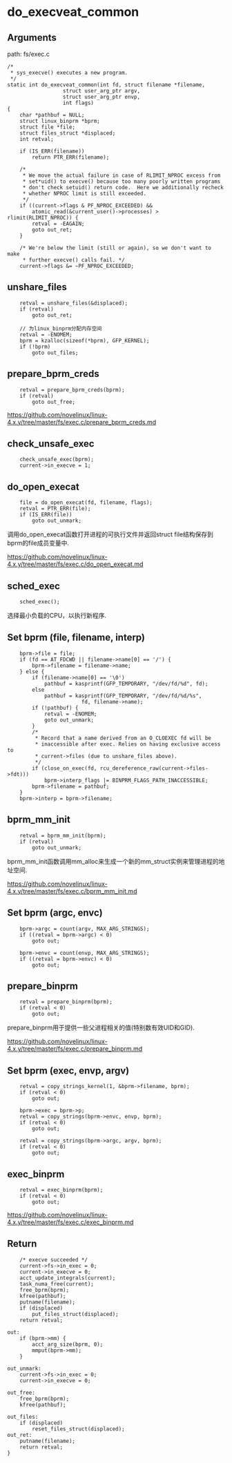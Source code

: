 do_execveat_common
========================================

Arguments
----------------------------------------

path: fs/exec.c
```
/*
 * sys_execve() executes a new program.
 */
static int do_execveat_common(int fd, struct filename *filename,
                  struct user_arg_ptr argv,
                  struct user_arg_ptr envp,
                  int flags)
{
    char *pathbuf = NULL;
    struct linux_binprm *bprm;
    struct file *file;
    struct files_struct *displaced;
    int retval;

    if (IS_ERR(filename))
        return PTR_ERR(filename);

    /*
     * We move the actual failure in case of RLIMIT_NPROC excess from
     * set*uid() to execve() because too many poorly written programs
     * don't check setuid() return code.  Here we additionally recheck
     * whether NPROC limit is still exceeded.
     */
    if ((current->flags & PF_NPROC_EXCEEDED) &&
        atomic_read(&current_user()->processes) > rlimit(RLIMIT_NPROC)) {
        retval = -EAGAIN;
        goto out_ret;
    }

    /* We're below the limit (still or again), so we don't want to make
     * further execve() calls fail. */
    current->flags &= ~PF_NPROC_EXCEEDED;
```

unshare_files
----------------------------------------

```
    retval = unshare_files(&displaced);
    if (retval)
        goto out_ret;

    // 为linux_binprm分配内存空间
    retval = -ENOMEM;
    bprm = kzalloc(sizeof(*bprm), GFP_KERNEL);
    if (!bprm)
        goto out_files;
```

prepare_bprm_creds
----------------------------------------

```
    retval = prepare_bprm_creds(bprm);
    if (retval)
        goto out_free;
```

https://github.com/novelinux/linux-4.x.y/tree/master/fs/exec.c/prepare_bprm_creds.md

check_unsafe_exec
----------------------------------------

```
    check_unsafe_exec(bprm);
    current->in_execve = 1;
```

do_open_execat
----------------------------------------

```
    file = do_open_execat(fd, filename, flags);
    retval = PTR_ERR(file);
    if (IS_ERR(file))
        goto out_unmark;
```

调用do_open_execat函数打开进程的可执行文件并返回struct file结构保存到bprm的file成员变量中.

https://github.com/novelinux/linux-4.x.y/tree/master/fs/exec.c/do_open_execat.md

sched_exec
----------------------------------------

```
    sched_exec();
```

选择最小负载的CPU，以执行新程序.

Set bprm (file, filename, interp)
----------------------------------------

```
    bprm->file = file;
    if (fd == AT_FDCWD || filename->name[0] == '/') {
        bprm->filename = filename->name;
    } else {
        if (filename->name[0] == '\0')
            pathbuf = kasprintf(GFP_TEMPORARY, "/dev/fd/%d", fd);
        else
            pathbuf = kasprintf(GFP_TEMPORARY, "/dev/fd/%d/%s",
                        fd, filename->name);
        if (!pathbuf) {
            retval = -ENOMEM;
            goto out_unmark;
        }
        /*
         * Record that a name derived from an O_CLOEXEC fd will be
         * inaccessible after exec. Relies on having exclusive access to
         * current->files (due to unshare_files above).
         */
        if (close_on_exec(fd, rcu_dereference_raw(current->files->fdt)))
            bprm->interp_flags |= BINPRM_FLAGS_PATH_INACCESSIBLE;
        bprm->filename = pathbuf;
    }
    bprm->interp = bprm->filename;
```

bprm_mm_init
----------------------------------------

```
    retval = bprm_mm_init(bprm);
    if (retval)
        goto out_unmark;
```

bprm_mm_init函数调用mm_alloc来生成一个新的mm_struct实例来管理进程的地址空间.

https://github.com/novelinux/linux-4.x.y/tree/master/fs/exec.c/bprm_mm_init.md

Set bprm (argc, envc)
----------------------------------------

```
    bprm->argc = count(argv, MAX_ARG_STRINGS);
    if ((retval = bprm->argc) < 0)
        goto out;

    bprm->envc = count(envp, MAX_ARG_STRINGS);
    if ((retval = bprm->envc) < 0)
        goto out;
```

prepare_binprm
----------------------------------------

```
    retval = prepare_binprm(bprm);
    if (retval < 0)
        goto out;
```

prepare_binprm用于提供一些父进程相关的值(特别数有效UID和GID).

https://github.com/novelinux/linux-4.x.y/tree/master/fs/exec.c/prepare_binprm.md

Set bprm (exec, envp, argv)
----------------------------------------

```
    retval = copy_strings_kernel(1, &bprm->filename, bprm);
    if (retval < 0)
        goto out;

    bprm->exec = bprm->p;
    retval = copy_strings(bprm->envc, envp, bprm);
    if (retval < 0)
        goto out;

    retval = copy_strings(bprm->argc, argv, bprm);
    if (retval < 0)
        goto out;
```

exec_binprm
----------------------------------------

```
    retval = exec_binprm(bprm);
    if (retval < 0)
        goto out;
```

https://github.com/novelinux/linux-4.x.y/tree/master/fs/exec.c/exec_binprm.md

Return
----------------------------------------

```
    /* execve succeeded */
    current->fs->in_exec = 0;
    current->in_execve = 0;
    acct_update_integrals(current);
    task_numa_free(current);
    free_bprm(bprm);
    kfree(pathbuf);
    putname(filename);
    if (displaced)
        put_files_struct(displaced);
    return retval;

out:
    if (bprm->mm) {
        acct_arg_size(bprm, 0);
        mmput(bprm->mm);
    }

out_unmark:
    current->fs->in_exec = 0;
    current->in_execve = 0;

out_free:
    free_bprm(bprm);
    kfree(pathbuf);

out_files:
    if (displaced)
        reset_files_struct(displaced);
out_ret:
    putname(filename);
    return retval;
}
```